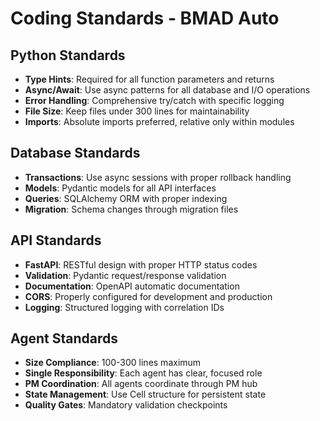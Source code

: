 # Coding Standards - BMAD Auto

## Python Standards
- **Type Hints**: Required for all function parameters and returns
- **Async/Await**: Use async patterns for all database and I/O operations
- **Error Handling**: Comprehensive try/catch with specific logging
- **File Size**: Keep files under 300 lines for maintainability
- **Imports**: Absolute imports preferred, relative only within modules

## Database Standards
- **Transactions**: Use async sessions with proper rollback handling
- **Models**: Pydantic models for all API interfaces
- **Queries**: SQLAlchemy ORM with proper indexing
- **Migration**: Schema changes through migration files

## API Standards
- **FastAPI**: RESTful design with proper HTTP status codes
- **Validation**: Pydantic request/response validation
- **Documentation**: OpenAPI automatic documentation
- **CORS**: Properly configured for development and production
- **Logging**: Structured logging with correlation IDs

## Agent Standards
- **Size Compliance**: 100-300 lines maximum
- **Single Responsibility**: Each agent has clear, focused role
- **PM Coordination**: All agents coordinate through PM hub
- **State Management**: Use Cell structure for persistent state
- **Quality Gates**: Mandatory validation checkpoints